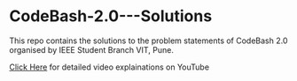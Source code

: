 # CodeBash-2.0---Solutions
This repo contains the solutions to the problem statements of CodeBash 2.0 organised by IEEE Student Branch VIT, Pune.

[Click Here](https://www.youtube.com/playlist?list=PLfHF1gQx_tdCfaZAFS19eXy9e0DmjRiHl) for detailed video explainations on YouTube
